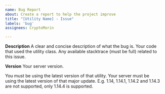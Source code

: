 ```yaml
---
name: Bug Report
about: Create a report to help the project improve
title: "[Utility Name] - Issue"
labels: 'bug'
assignees: CryptoMorin

---
```


**Description**
A clear and concise description of what the bug is.
Your code that used the utility class.
Any available stacktrace (must be full) related to this issue.

**Version**
Your server version.

You must be using the latest version of that utility.
Your server must be using the latest version of that major update.
E.g. 1.14, 1.14.1, 1.14.2 and 1.14.3 are not supported, only 1.14.4 is supported.
